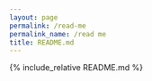 ```yaml
---
layout: page
permalink: /read-me
permalink_name: /read me
title: README.md
---
```


{% include_relative README.md %}
